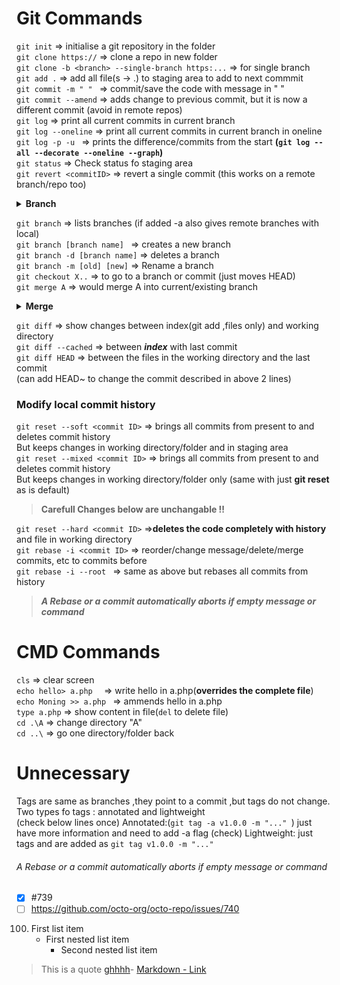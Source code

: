 # Git Commands
`git init` => initialise a git repository in the folder  
`git clone https://` => clone a repo in new folder  
`git clone -b <branch> --single-branch https:...` => for single branch  
`git add .` => add all file(s -> .) to staging area to add to next commmit  
`git commit -m " " ` => commit/save the code with message in " "  
`git commit --amend` => adds change to previous commit, but it is now a different commit (avoid in remote repos)   
`git log` => print all current commits in current branch  
`git log --oneline`   => print all current commits in current branch in oneline   
`git log -p -u ` => prints the difference/commits from the start **(`git log --all --decorate --oneline --graph`)**   
`git status` => Check status fo staging area   
`git revert <commitID>` => revert a single commit (this works on a remote branch/repo too)  
<b><details><summary> Branch </summary>

><i> A branch is just a name associated with a commit(just for understanding)  
 A commit has a next pointer(just for understanding)  
 `HEAD` is just where  you currently are , at a particular commit or at a branch's start,  
 If at a commit ,then it is in "detached state",   If at a branch it automatically points to latest commit of the branch  
</i></details>  </b>
 
`git branch` => lists branches (if added -a also gives remote branches with local)  
`git branch [branch name] ` => creates a new branch   
`git branch -d [branch name]`  => deletes a branch   
`git branch -m [old] [new]` => Rename a branch  
`git checkout X..` => to go to a branch or commit (just moves HEAD)   
`git merge A` =>   would merge A into current/existing branch  
 <b><details><summary>Merge </summary>
 </b>
><i>If master is just: `A ` <br> and Branch1 is: `A - B` => Does not raise conflict issue as **no commit needs to be rewritten**<br>  
>If your master is: `A - C`<br> and Branch1 is: `A - B` => Merge raises a conflict issue as C needs to be rewritten  </i></details>

`git diff` => show changes between index(git add ,files only) and working directory   
`git diff --cached` => between <b><i>index</i></b> with last commit   
`git diff HEAD` =>  between the files in the working directory and the last commit  
(can add HEAD~ to change the commit described in above 2 lines)
###  Modify local commit history   
`git reset --soft <commit ID>` => brings all commits from present to <commit ID> and deletes commit history  
But keeps changes in working directory/folder and in staging area  
`git reset --mixed <commit ID>` => brings all commits from present to <commit ID> and deletes commit history  
But keeps changes in working directory/folder only (same with just <b>git reset <commit ID></b> as is default)    
> **Carefull Changes below are unchangable !!**
     
`git reset --hard <commit ID>` =>**deletes the code completely with history** and file in working directory  
`git rebase -i <commit ID>` => reorder/change message/delete/merge commits, etc to commits before <commit ID>  
`git rebase -i --root ` => same as above but rebases all commits from history  

> **_A Rebase or a commit automatically aborts if empty message or command_**
# CMD Commands 
`cls` => clear screen  
`echo hello> a.php  ` => write hello in a.php(<b>overrides the complete file</b>)  
`echo Moning >> a.php ` => ammends hello in a.php  
`type a.php` => show content in file(`del` to delete file)  
`cd .\A` => change directory "A"   
`cd ..\` => go one directory/folder back     
# Unnecessary 
Tags are same as branches ,they point to a commit ,but tags do not change.   
Two types fo tags : annotated and lightweight    
(check below lines once)
Annotated:(`git tag -a v1.0.0 -m "..." `) just have more information and need to add -a flag   (check)
Lightweight: just tags and are added as `git tag v1.0.0 -m "..." `
###### _A Rebase or a commit automatically aborts if empty message or command_
- [x] #739
- [ ] https://github.com/octo-org/octo-repo/issues/740
100. First list item
       - First nested list item
         - Second nested list item
> This is a quote
>  [ghhhh](Git_Commands.md#git-commands)-
	[Markdown - Link](#Git-Commands)
